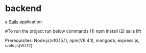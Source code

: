 # backend

a [Sails](http://sailsjs.org) application

#To run the project run below commands
(1) npm install
(2) sails lift

Prerequisites: Node.js(v10.15.1), npm(V6.4.1), mongodb, express.js, sails.js(V0.12)
